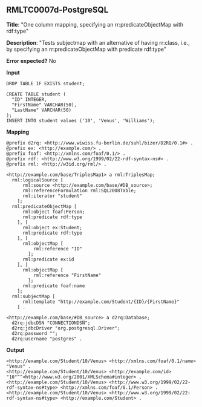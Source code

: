 ## RMLTC0007d-PostgreSQL

**Title**: "One column mapping, specifying an rr:predicateObjectMap with rdf:type"

**Description**: "Tests subjectmap with an alternative of having rr:class, i.e., by specifying an rr:predicateObjectMap with predicate rdf:type"

**Error expected?** No

**Input**
```
DROP TABLE IF EXISTS student;

CREATE TABLE student (
  "ID" INTEGER,
  "FirstName" VARCHAR(50),
  "LastName" VARCHAR(50)
);
INSERT INTO student values ('10', 'Venus', 'Williams');

```

**Mapping**
```
@prefix d2rq: <http://www.wiwiss.fu-berlin.de/suhl/bizer/D2RQ/0.1#> .
@prefix ex: <http://example.com/> .
@prefix foaf: <http://xmlns.com/foaf/0.1/> .
@prefix rdf: <http://www.w3.org/1999/02/22-rdf-syntax-ns#> .
@prefix rml: <http://w3id.org/rml/> .

<http://example.com/base/TriplesMap1> a rml:TriplesMap;
  rml:logicalSource [
      rml:source <http://example.com/base/#DB_source>;
      rml:referenceFormulation rml:SQL2008Table;
      rml:iterator "student"
    ];
  rml:predicateObjectMap [
      rml:object foaf:Person;
      rml:predicate rdf:type
    ], [
      rml:object ex:Student;
      rml:predicate rdf:type
    ], [
      rml:objectMap [
          rml:reference "ID"
        ];
      rml:predicate ex:id
    ], [
      rml:objectMap [
          rml:reference "FirstName"
        ];
      rml:predicate foaf:name
    ];
  rml:subjectMap [
      rml:template "http://example.com/Student/{ID}/{FirstName}"
    ] .

<http://example.com/base/#DB_source> a d2rq:Database;
  d2rq:jdbcDSN "CONNECTIONDSN";
  d2rq:jdbcDriver "org.postgresql.Driver";
  d2rq:password "";
  d2rq:username "postgres" .

```

**Output**
```
<http://example.com/Student/10/Venus> <http://xmlns.com/foaf/0.1/name> "Venus" .
<http://example.com/Student/10/Venus> <http://example.com/id> "10"^^<http://www.w3.org/2001/XMLSchema#integer> . 
<http://example.com/Student/10/Venus> <http://www.w3.org/1999/02/22-rdf-syntax-ns#type> <http://xmlns.com/foaf/0.1/Person> .
<http://example.com/Student/10/Venus> <http://www.w3.org/1999/02/22-rdf-syntax-ns#type> <http://example.com/Student> .


```

